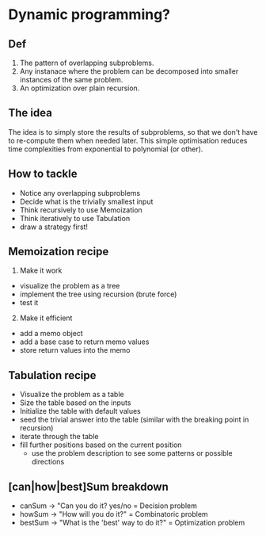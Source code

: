 # Dynamic programming?

## Def
 1. The pattern of overlapping subproblems.
 2. Any instanace where the problem can be decomposed into smaller instances of the same problem. 
 3. An optimization over plain recursion. 

## The idea
The idea is to simply store the results of subproblems, so that we don't have to re-compute them
when needed later. This simple optimisation reduces time complexities from exponential to
polynomial (or other).

## How to tackle
 - Notice any overlapping subproblems
 - Decide what is the trivially smallest input
 - Think recursively to use Memoization
 - Think iteratively to use Tabulation
 - draw a strategy first!

## Memoization recipe
 1. Make it work
  - visualize the problem as a tree
  - implement the tree using recursion (brute force)
  - test it
 2. Make it efficient 
  - add a memo object
  - add a base case to return memo values
  - store return values into the memo

## Tabulation recipe
  - Visualize the problem as a table
  - Size the table based on the inputs
  - Initialize the table with default values
  - seed the trivial answer into the table (similar with the breaking point in recursion)
  - iterate through the table
  - fill further positions based on the current position
    - use the problem description to see some patterns or possible directions
  
## [can|how|best]Sum breakdown
  - canSum -> "Can you do it? yes/no = Decision problem
  - howSum -> "How will you do it?" = Combinatoric problem
  - bestSum -> "What is the 'best' way to do it?" = Optimization problem
